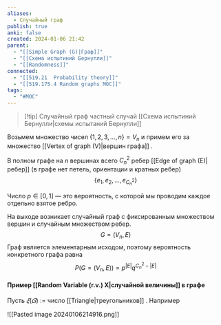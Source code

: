 ```yaml
---
aliases:
  - Случайный граф
publish: true
anki: false
created: 2024-01-06 21:42
parent:
  - "[[Simple Graph (G)|Граф]]"
  - "[[Схема испытиний Бернулли]]"
  - "[[Randomness]]"
connected:
  - "[[519.21  Probability theory]]"
  - "[[519.175.4 Random graphs MOC]]"
tags:
  - "#MOC"
---
```


> [!tip] Случайный граф
частный случай [[Схема испытиний Бернулли|схемы испытаний Бернулли]] 


Возьмем множество чисел $\{1,2,3,\dots,n\}=V_n$ и примем его за множество [[Vertex of graph (V)|вершин графа]] .

В полном графе на $n$ вершинах всего $C_n^2$ ребер [[Edge of graph (E)|ребер]] (в графе нет петель, ориентации и кратных ребер) 
$$\{e_1, e_2, \dots, e_{C_n^2}\}$$

Число $p\in [0,1]$ — это вероятность, с которой мы проводим каждое отдельно взятое ребро.

На выходе возникает случайный граф с фиксированным множеством вершин и случайным множеством ребер.
$$G=(V_n, E)$$
Граф является элементарным исходом, поэтому вероятность конкретного графа равна
$$P\big(G=(V_n,E)\big)=p^{|E|}q^{C_n^2-|E|}$$
#### Пример [[Random Variable (r.v.) X|случайной величины]] в графе

Пусть $𝜉(𝐺)$ := число [[Triangle|треугольников]] . Например

![[Pasted image 20240106214916.png]]










